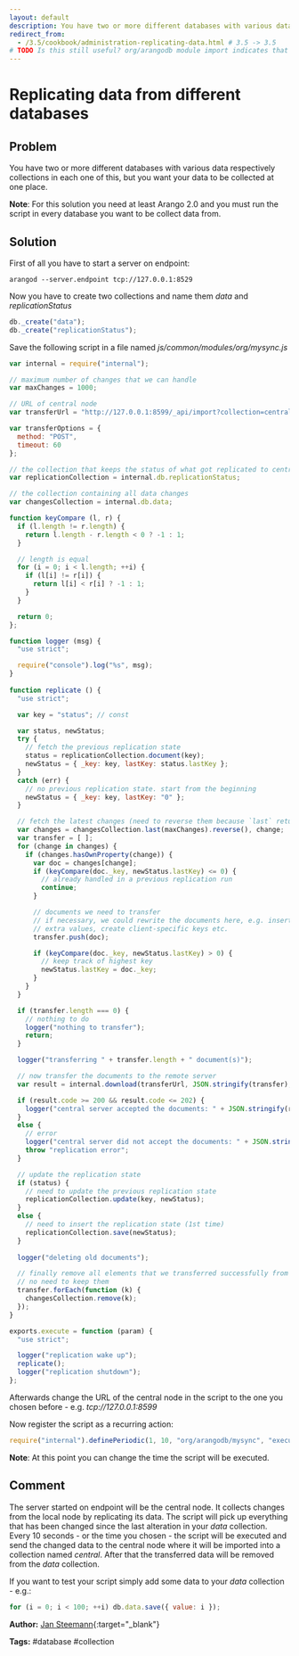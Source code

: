 ```yaml
---
layout: default
description: You have two or more different databases with various data respectively collections in each one of this, but you want your data to be collected at one place
redirect_from:
  - /3.5/cookbook/administration-replicating-data.html # 3.5 -> 3.5
# TODO Is this still useful? org/arangodb module import indicates that it's pretty dated
---
```

Replicating data from different databases
=========================================

Problem
-------

You have two or more different databases with various data respectively collections in each one of this, but you want your data to be collected at one place.

**Note**: For this solution you need at least Arango 2.0 and you must run the script in every database you want to be collect data from.

Solution
--------

First of all you have to start a server on endpoint:

```
arangod --server.endpoint tcp://127.0.0.1:8529
```

Now you have to create two collections and name them *data* and *replicationStatus*

```js
db._create("data");
db._create("replicationStatus");
```

Save the following script in a file named *js/common/modules/org/mysync.js*

```js
var internal = require("internal");

// maximum number of changes that we can handle
var maxChanges = 1000;

// URL of central node
var transferUrl = "http://127.0.0.1:8599/_api/import?collection=central&type=auto&createCollection=true&complete=true";

var transferOptions = {
  method: "POST",
  timeout: 60
};

// the collection that keeps the status of what got replicated to central node
var replicationCollection = internal.db.replicationStatus;

// the collection containing all data changes
var changesCollection = internal.db.data;

function keyCompare (l, r) {
  if (l.length != r.length) {
    return l.length - r.length < 0 ? -1 : 1;
  }

  // length is equal
  for (i = 0; i < l.length; ++i) {
    if (l[i] != r[i]) {
      return l[i] < r[i] ? -1 : 1;
    }
  }

  return 0;
};

function logger (msg) {
  "use strict";

  require("console").log("%s", msg);
}
 
function replicate () {
  "use strict";

  var key = "status"; // const

  var status, newStatus;
  try {
    // fetch the previous replication state
    status = replicationCollection.document(key);
    newStatus = { _key: key, lastKey: status.lastKey };
  }
  catch (err) {
    // no previous replication state. start from the beginning
    newStatus = { _key: key, lastKey: "0" };
  }

  // fetch the latest changes (need to reverse them because `last` returns newest changes first)
  var changes = changesCollection.last(maxChanges).reverse(), change;
  var transfer = [ ];
  for (change in changes) {
    if (changes.hasOwnProperty(change)) {
      var doc = changes[change];
      if (keyCompare(doc._key, newStatus.lastKey) <= 0) {
        // already handled in a previous replication run
        continue;
      }

      // documents we need to transfer
      // if necessary, we could rewrite the documents here, e.g. insert
      // extra values, create client-specific keys etc.
      transfer.push(doc);

      if (keyCompare(doc._key, newStatus.lastKey) > 0) {
        // keep track of highest key
        newStatus.lastKey = doc._key;
      }
    }
  }

  if (transfer.length === 0) {
    // nothing to do
    logger("nothing to transfer");
    return;
  }

  logger("transferring " + transfer.length + " document(s)");

  // now transfer the documents to the remote server
  var result = internal.download(transferUrl, JSON.stringify(transfer), transferOptions);

  if (result.code >= 200 && result.code <= 202) {
    logger("central server accepted the documents: " + JSON.stringify(result));
  }
  else {
    // error
    logger("central server did not accept the documents: " + JSON.stringify(result));
    throw "replication error";
  }

  // update the replication state
  if (status) {
    // need to update the previous replication state
    replicationCollection.update(key, newStatus);
  }
  else {
    // need to insert the replication state (1st time)
    replicationCollection.save(newStatus);
  }
 
  logger("deleting old documents");

  // finally remove all elements that we transferred successfully from the changes collection
  // no need to keep them
  transfer.forEach(function (k) {
    changesCollection.remove(k);
  });
}

exports.execute = function (param) {
  "use strict";

  logger("replication wake up");
  replicate();
  logger("replication shutdown");
};
```

Afterwards change the URL of the central node in the script to the one you chosen before - e.g. *tcp://127.0.0.1:8599*

Now register the script as a recurring action:

```js
require("internal").definePeriodic(1, 10, "org/arangodb/mysync", "execute", "");
```

**Note**: At this point you can change the time the script will be executed.

Comment
-------

The server started on endpoint will be the central node. It collects changes from the local node by replicating its data.
The script will pick up everything that has been changed since the last alteration in your *data* collection.
Every 10 seconds - or the time you chosen - the script will be executed and send the changed data to the central 
node where it will be imported into a collection named *central*.
After that the transferred data will be removed from the *data* collection.  

If you want to test your script simply add some data to your *data* collection - e.g.: 

```js
for (i = 0; i < 100; ++i) db.data.save({ value: i });
```

**Author:** [Jan Steemann](https://github.com/jsteemann){:target="_blank"}

**Tags:** #database #collection